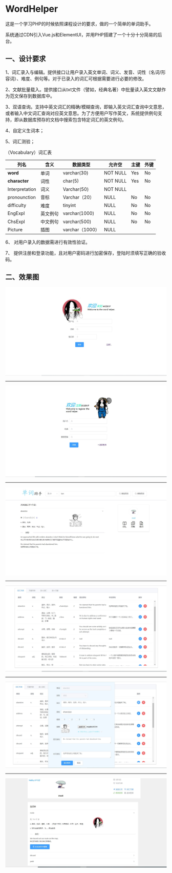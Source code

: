# WordHelper
这是一个学习PHP的时候依照课程设计的要求，做的一个简单的单词助手。

系统通过CDN引入Vue.js和ElementUI，并用PHP搭建了一个十分十分简易的后台。

## 一、设计要求

1、词汇录入与编辑。提供接口让用户录入英文单词、词义、发音、词性（名词/形容词）、难度、例句等。对于已录入的词汇可根据需要进行必要的修改。

2、文献批量载入。提供接口从txt文件（譬如，经典名著）中批量读入英文文献作为范文保存到数据库中。

3、双语查询。支持中英文词汇的精确/模糊查询，即输入英文词汇查询中文意思，或者输入中文词汇查询对应英文意思。为了方便用户写作英文，系统提供例句支持，即从数据库预存的文档中搜索包含特定词汇的英文例句。

4、自定义生词本；

5、词汇测验；

（Vocabulary）词汇表

| **列名**       | **含义** | **数据类型**    | **允许空** | **主键** | **外键** |
| -------------- | -------- | --------------- | ---------- | -------- | -------- |
| **word**       | 单词     | varchar(30)     | NOT NULL   | Yes      | No       |
| **character**  | 词性     | char(5)         | NOT NULL   | Yes      | No       |
| Interpretation | 词义     | Varchar(50)     | NOT NULL   |          |          |
| pronounction   | 音标     | Varchar（20）   | NULL       | No       | No       |
| difficulty     | 难度     | tinyint         | NULL       | No       | No       |
| EngExpl        | 英文例句 | varchar(1000)   | NULL       | No       | No       |
| ChsExpl        | 中文例句 | varchar(500)    | NULL       | No       | No       |
| Picture        | 插图     | varchar（1000） | NULL       |          |          |

6、  对用户录入的数据需进行有效性验证。  

7、  提供注册和登录功能，且对用户密码进行加密保存，登陆时须填写正确的验收码。  

## 二、效果图

![登录](tmp/登录.JPG)

------

![注册](tmp/注册.JPG)

------

![单词查询](tmp/单词查询.JPG)

------

![词汇表](tmp/词汇表.JPG)

------

![tmp/词汇编辑.JPG](tmp/词汇编辑.JPG)

------

![tmp/个人.JPG](tmp/个人.JPG)
